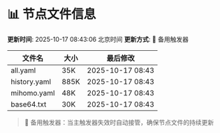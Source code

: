 # 📊 节点文件信息

**更新时间**: 2025-10-17 08:43:06 北京时间
**更新方式**: 🔄 备用触发器

| 文件名 | 大小 | 最后修改 |
|--------|------|----------|
| all.yaml | 35K | 2025-10-17 08:43 |
| history.yaml | 885K | 2025-10-17 08:43 |
| mihomo.yaml | 48K | 2025-10-17 08:43 |
| base64.txt | 30K | 2025-10-17 08:43 |

> 🔄 备用触发器：当主触发器失效时自动接管，确保节点文件的持续更新
